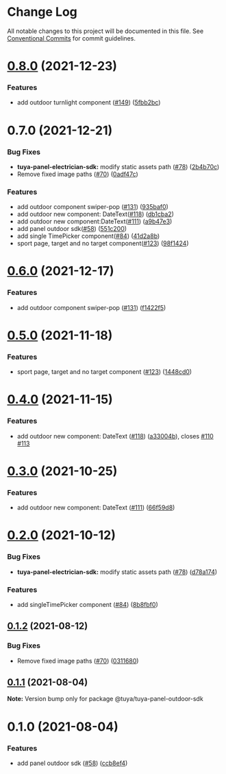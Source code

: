 # Change Log

All notable changes to this project will be documented in this file.
See [Conventional Commits](https://conventionalcommits.org) for commit guidelines.

# [0.8.0](https://github.com/tuya/tuya-panel-sdk/compare/@tuya/tuya-panel-outdoor-sdk@0.7.0...@tuya/tuya-panel-outdoor-sdk@0.8.0) (2021-12-23)


### Features

* add outdoor turnlight component ([#149](https://github.com/tuya/tuya-panel-sdk/issues/149)) ([5fbb2bc](https://github.com/tuya/tuya-panel-sdk/commit/5fbb2bce305d0e2faf3d8e4a254ad063c9a33e44))





# 0.7.0 (2021-12-21)


### Bug Fixes

* **tuya-panel-electrician-sdk:** modify static assets path ([#78](https://github.com/tuya/tuya-panel-sdk/issues/78)) ([2b4b70c](https://github.com/tuya/tuya-panel-sdk/commit/2b4b70ca2a5a78cc6d99ba4b5d257b2e092b8f70))
* Remove fixed image paths ([#70](https://github.com/tuya/tuya-panel-sdk/issues/70)) ([0adf47c](https://github.com/tuya/tuya-panel-sdk/commit/0adf47c3ab70c70bb0fc4b6afc092c4c3e68cfaa))


### Features

* add outdoor component swiper-pop ([#131](https://github.com/tuya/tuya-panel-sdk/issues/131)) ([935baf0](https://github.com/tuya/tuya-panel-sdk/commit/935baf0770c88967d377661ebb913c158ef25394))
* add outdoor new component: DateText([#118](https://github.com/tuya/tuya-panel-sdk/issues/118)) ([db1cba2](https://github.com/tuya/tuya-panel-sdk/commit/db1cba2be44605228f536cf641cff3314a1c1975))
* add outdoor new component:DateText([#111](https://github.com/tuya/tuya-panel-sdk/issues/111)) ([a9b47e3](https://github.com/tuya/tuya-panel-sdk/commit/a9b47e32bc5a733ddb45ca94b8061f4fec79b065))
* add panel outdoor sdk([#58](https://github.com/tuya/tuya-panel-sdk/issues/58)) ([551c200](https://github.com/tuya/tuya-panel-sdk/commit/551c2001347cb2bda357871a7ce75ecf31a1b90a))
* add single TimePicker component([#84](https://github.com/tuya/tuya-panel-sdk/issues/84)) ([41d2a8b](https://github.com/tuya/tuya-panel-sdk/commit/41d2a8b66a88e4eaf1e5179f81d72ae32838d833))
* sport page, target and no target component([#123](https://github.com/tuya/tuya-panel-sdk/issues/123)) ([98f1424](https://github.com/tuya/tuya-panel-sdk/commit/98f1424a6f0b8cf110793ce1c9f0202c79e2ff3a))





# [0.6.0](https://github.com/tuya/tuya-panel-sdk/compare/@tuya/tuya-panel-outdoor-sdk@0.5.0...@tuya/tuya-panel-outdoor-sdk@0.6.0) (2021-12-17)


### Features

* add outdoor component swiper-pop ([#131](https://github.com/tuya/tuya-panel-sdk/issues/131)) ([f1422f5](https://github.com/tuya/tuya-panel-sdk/commit/f1422f55b3ba788e91546e6e892a24a6cef43eb8))





# [0.5.0](https://github.com/tuya/tuya-panel-sdk/compare/@tuya/tuya-panel-outdoor-sdk@0.4.0...@tuya/tuya-panel-outdoor-sdk@0.5.0) (2021-11-18)


### Features

* sport page, target and no target component ([#123](https://github.com/tuya/tuya-panel-sdk/issues/123)) ([1448cd0](https://github.com/tuya/tuya-panel-sdk/commit/1448cd05da0567afd6a6cb54c7a4fe7f2a78630a))





# [0.4.0](https://github.com/tuya/tuya-panel-sdk/compare/@tuya/tuya-panel-outdoor-sdk@0.3.0...@tuya/tuya-panel-outdoor-sdk@0.4.0) (2021-11-15)


### Features

* add outdoor new component: DateText ([#118](https://github.com/tuya/tuya-panel-sdk/issues/118)) ([a33004b](https://github.com/tuya/tuya-panel-sdk/commit/a33004b9cd8b4aae2de768e8aa917c4c6a084e7e)), closes [#110](https://github.com/tuya/tuya-panel-sdk/issues/110) [#113](https://github.com/tuya/tuya-panel-sdk/issues/113)





# [0.3.0](https://github.com/tuya/tuya-panel-sdk/compare/@tuya/tuya-panel-outdoor-sdk@0.2.0...@tuya/tuya-panel-outdoor-sdk@0.3.0) (2021-10-25)


### Features

* add outdoor new component: DateText ([#111](https://github.com/tuya/tuya-panel-sdk/issues/111)) ([66f59d8](https://github.com/tuya/tuya-panel-sdk/commit/66f59d85e4958df562ff47c44dbe4d9dcc91a305))





# [0.2.0](https://github.com/tuya/tuya-panel-sdk/compare/@tuya/tuya-panel-outdoor-sdk@0.1.2...@tuya/tuya-panel-outdoor-sdk@0.2.0) (2021-10-12)


### Bug Fixes

* **tuya-panel-electrician-sdk:** modify static assets path ([#78](https://github.com/tuya/tuya-panel-sdk/issues/78)) ([d78a174](https://github.com/tuya/tuya-panel-sdk/commit/d78a1749966e7e7348fcc8614a7c15ff4954e76f))


### Features

* add singleTimePicker component ([#84](https://github.com/tuya/tuya-panel-sdk/issues/84)) ([8b8fbf0](https://github.com/tuya/tuya-panel-sdk/commit/8b8fbf04aed68e1570bcd4b339ddfd726bf45ae5))





## [0.1.2](https://github.com/tuya/tuya-panel-sdk/compare/@tuya/tuya-panel-outdoor-sdk@0.1.1...@tuya/tuya-panel-outdoor-sdk@0.1.2) (2021-08-12)


### Bug Fixes

* Remove fixed image paths ([#70](https://github.com/tuya/tuya-panel-sdk/issues/70)) ([0311680](https://github.com/tuya/tuya-panel-sdk/commit/0311680c25246b97e02a131ed3dbde0d36c9467f))





## [0.1.1](https://github.com/tuya/tuya-panel-sdk/compare/@tuya/tuya-panel-outdoor-sdk@0.1.0...@tuya/tuya-panel-outdoor-sdk@0.1.1) (2021-08-04)

**Note:** Version bump only for package @tuya/tuya-panel-outdoor-sdk





# 0.1.0 (2021-08-04)


### Features

* add panel outdoor sdk ([#58](https://github.com/tuya/tuya-panel-sdk/issues/58)) ([ccb8ef4](https://github.com/tuya/tuya-panel-sdk/commit/ccb8ef42b3795cf446101f5d850b667adb6209ec))
